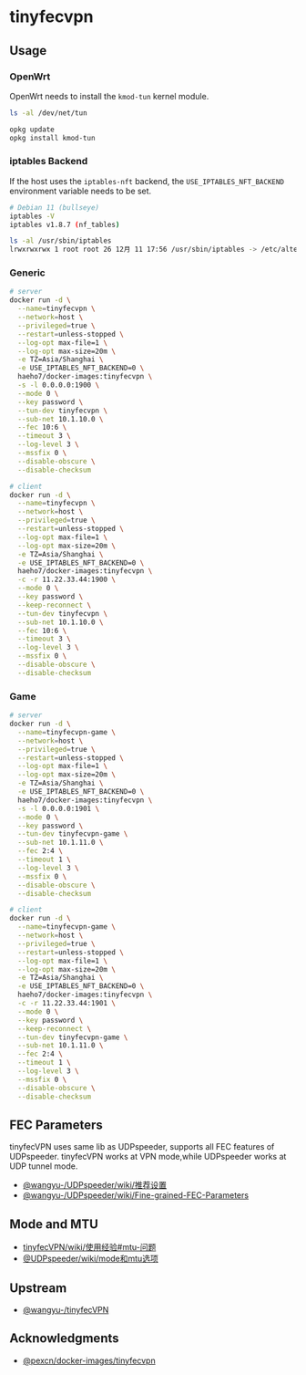 # tinyfecvpn

## Usage

### OpenWrt

OpenWrt needs to install the `kmod-tun` kernel module.

```sh
ls -al /dev/net/tun

opkg update
opkg install kmod-tun
```

### iptables Backend

If the host uses the `iptables-nft` backend, the `USE_IPTABLES_NFT_BACKEND` environment variable needs to be set.

```sh
# Debian 11 (bullseye)
iptables -V
iptables v1.8.7 (nf_tables)

ls -al /usr/sbin/iptables
lrwxrwxrwx 1 root root 26 12月 11 17:56 /usr/sbin/iptables -> /etc/alternatives/iptables
```

### Generic

```sh
# server
docker run -d \
  --name=tinyfecvpn \
  --network=host \
  --privileged=true \
  --restart=unless-stopped \
  --log-opt max-file=1 \
  --log-opt max-size=20m \
  -e TZ=Asia/Shanghai \
  -e USE_IPTABLES_NFT_BACKEND=0 \
  haeho7/docker-images:tinyfecvpn \
  -s -l 0.0.0.0:1900 \
  --mode 0 \
  --key password \
  --tun-dev tinyfecvpn \
  --sub-net 10.1.10.0 \
  --fec 10:6 \
  --timeout 3 \
  --log-level 3 \
  --mssfix 0 \
  --disable-obscure \
  --disable-checksum

# client
docker run -d \
  --name=tinyfecvpn \
  --network=host \
  --privileged=true \
  --restart=unless-stopped \
  --log-opt max-file=1 \
  --log-opt max-size=20m \
  -e TZ=Asia/Shanghai \
  -e USE_IPTABLES_NFT_BACKEND=0 \
  haeho7/docker-images:tinyfecvpn \
  -c -r 11.22.33.44:1900 \
  --mode 0 \
  --key password \
  --keep-reconnect \
  --tun-dev tinyfecvpn \
  --sub-net 10.1.10.0 \
  --fec 10:6 \
  --timeout 3 \
  --log-level 3 \
  --mssfix 0 \
  --disable-obscure \
  --disable-checksum
```

### Game

```sh
# server
docker run -d \
  --name=tinyfecvpn-game \
  --network=host \
  --privileged=true \
  --restart=unless-stopped \
  --log-opt max-file=1 \
  --log-opt max-size=20m \
  -e TZ=Asia/Shanghai \
  -e USE_IPTABLES_NFT_BACKEND=0 \
  haeho7/docker-images:tinyfecvpn \
  -s -l 0.0.0.0:1901 \
  --mode 0 \
  --key password \
  --tun-dev tinyfecvpn-game \
  --sub-net 10.1.11.0 \
  --fec 2:4 \
  --timeout 1 \
  --log-level 3 \
  --mssfix 0 \
  --disable-obscure \
  --disable-checksum

# client
docker run -d \
  --name=tinyfecvpn-game \
  --network=host \
  --privileged=true \
  --restart=unless-stopped \
  --log-opt max-file=1 \
  --log-opt max-size=20m \
  -e TZ=Asia/Shanghai \
  -e USE_IPTABLES_NFT_BACKEND=0 \
  haeho7/docker-images:tinyfecvpn \
  -c -r 11.22.33.44:1901 \
  --mode 0 \
  --key password \
  --keep-reconnect \
  --tun-dev tinyfecvpn-game \
  --sub-net 10.1.11.0 \
  --fec 2:4 \
  --timeout 1 \
  --log-level 3 \
  --mssfix 0 \
  --disable-obscure \
  --disable-checksum
```

## FEC Parameters

tinyfecVPN uses same lib as UDPspeeder, supports all FEC features of UDPspeeder. tinyfecVPN works at VPN mode,while UDPspeeder works at UDP tunnel mode.

- [@wangyu-/UDPspeeder/wiki/推荐设置](https://github.com/wangyu-/UDPspeeder/wiki/推荐设置)
- [@wangyu-/UDPspeeder/wiki/Fine-grained-FEC-Parameters](https://github.com/wangyu-/UDPspeeder/wiki/Fine-grained-FEC-Parameters)

## Mode and MTU

- [tinyfecVPN/wiki/使用经验#mtu-问题](https://github.com/wangyu-/tinyfecVPN/wiki/使用经验#mtu-问题)
- [@UDPspeeder/wiki/mode和mtu选项](https://github.com/wangyu-/UDPspeeder/wiki/mode和mtu选项)

## Upstream

- [@wangyu-/tinyfecVPN](https://github.com/wangyu-/tinyfecVPN)

## Acknowledgments

- [@pexcn/docker-images/tinyfecvpn](https://github.com/pexcn/docker-images/tree/master/net/tinyfecvpn)
